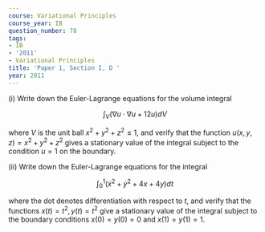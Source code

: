 ```yaml
---
course: Variational Principles
course_year: IB
question_number: 78
tags:
- IB
- '2011'
- Variational Principles
title: 'Paper 1, Section I, D '
year: 2011
---
```




(i) Write down the Euler-Lagrange equations for the volume integral

$$\int_{V}(\nabla u \cdot \nabla u+12 u) d V$$

where $V$ is the unit ball $x^{2}+y^{2}+z^{2} \leqslant 1$, and verify that the function $u(x, y, z)=x^{2}+y^{2}+z^{2}$ gives a stationary value of the integral subject to the condition $u=1$ on the boundary.

(ii) Write down the Euler-Lagrange equations for the integral

$$\int_{0}^{1}\left(\dot{x}^{2}+\dot{y}^{2}+4 x+4 y\right) d t$$

where the dot denotes differentiation with respect to $t$, and verify that the functions $x(t)=t^{2}, y(t)=t^{2}$ give a stationary value of the integral subject to the boundary conditions $x(0)=y(0)=0$ and $x(1)=y(1)=1$.